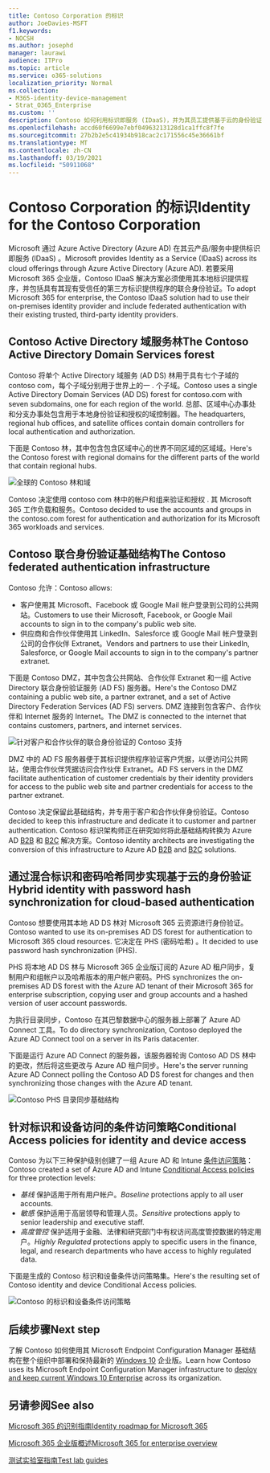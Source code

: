 ```yaml
---
title: Contoso Corporation 的标识
author: JoeDavies-MSFT
f1.keywords:
- NOCSH
ms.author: josephd
manager: laurawi
audience: ITPro
ms.topic: article
ms.service: o365-solutions
localization_priority: Normal
ms.collection:
- M365-identity-device-management
- Strat_O365_Enterprise
ms.custom: ''
description: Contoso 如何利用标识即服务 (IDaaS)，并为其员工提供基于云的身份验证以及为其合作伙伴和客户提供联合身份验证。
ms.openlocfilehash: accd60f6699e7ebf04963213128d1ca1ffc8f7fe
ms.sourcegitcommit: 27b2b2e5c41934b918cac2c171556c45e36661bf
ms.translationtype: MT
ms.contentlocale: zh-CN
ms.lasthandoff: 03/19/2021
ms.locfileid: "50911068"
---
```

# <a name="identity-for-the-contoso-corporation"></a><span data-ttu-id="c8d6b-103">Contoso Corporation 的标识</span><span class="sxs-lookup"><span data-stu-id="c8d6b-103">Identity for the Contoso Corporation</span></span>

<span data-ttu-id="c8d6b-104">Microsoft 通过 Azure Active Directory (Azure AD) 在其云产品/服务中提供标识即服务 (IDaaS) 。</span><span class="sxs-lookup"><span data-stu-id="c8d6b-104">Microsoft provides Identity as a Service (IDaaS) across its cloud offerings through Azure Active Directory (Azure AD).</span></span> <span data-ttu-id="c8d6b-105">若要采用 Microsoft 365 企业版，Contoso IDaaS 解决方案必须使用其本地标识提供程序，并包括具有其现有受信任的第三方标识提供程序的联合身份验证。</span><span class="sxs-lookup"><span data-stu-id="c8d6b-105">To adopt Microsoft 365 for enterprise, the Contoso IDaaS solution had to use their on-premises identity provider and include federated authentication with their existing trusted, third-party identity providers.</span></span>

## <a name="the-contoso-active-directory-domain-services-forest"></a><span data-ttu-id="c8d6b-106">Contoso Active Directory 域服务林</span><span class="sxs-lookup"><span data-stu-id="c8d6b-106">The Contoso Active Directory Domain Services forest</span></span>

<span data-ttu-id="c8d6b-107">Contoso 将单个 Active Directory 域服务 (AD DS) 林用于具有七个子域的 contoso com，每个子域分别用于世界上的一 \. 个子域。</span><span class="sxs-lookup"><span data-stu-id="c8d6b-107">Contoso uses a single Active Directory Domain Services (AD DS) forest for contoso\.com with seven subdomains, one for each region of the world.</span></span> <span data-ttu-id="c8d6b-108">总部、区域中心办事处和分支办事处包含用于本地身份验证和授权的域控制器。</span><span class="sxs-lookup"><span data-stu-id="c8d6b-108">The headquarters, regional hub offices, and satellite offices contain domain controllers for local authentication and authorization.</span></span>

<span data-ttu-id="c8d6b-109">下面是 Contoso 林，其中包含包含区域中心的世界不同区域的区域域。</span><span class="sxs-lookup"><span data-stu-id="c8d6b-109">Here's the Contoso forest with regional domains for the different parts of the world that contain regional hubs.</span></span>

![全球的 Contoso 林和域](../media/contoso-identity/contoso-identity-fig1.png)
 
<span data-ttu-id="c8d6b-111">Contoso 决定使用 contoso com 林中的帐户和组来验证和授权 \. 其 Microsoft 365 工作负载和服务。</span><span class="sxs-lookup"><span data-stu-id="c8d6b-111">Contoso decided to use the accounts and groups in the contoso\.com forest for authentication and authorization for its Microsoft 365 workloads and services.</span></span>

## <a name="the-contoso-federated-authentication-infrastructure"></a><span data-ttu-id="c8d6b-112">Contoso 联合身份验证基础结构</span><span class="sxs-lookup"><span data-stu-id="c8d6b-112">The Contoso federated authentication infrastructure</span></span>

<span data-ttu-id="c8d6b-113">Contoso 允许：</span><span class="sxs-lookup"><span data-stu-id="c8d6b-113">Contoso allows:</span></span>

- <span data-ttu-id="c8d6b-114">客户使用其 Microsoft、Facebook 或 Google Mail 帐户登录到公司的公共网站。</span><span class="sxs-lookup"><span data-stu-id="c8d6b-114">Customers to use their Microsoft, Facebook, or Google Mail accounts to sign in to the company's public web site.</span></span>
- <span data-ttu-id="c8d6b-115">供应商和合作伙伴使用其 LinkedIn、Salesforce 或 Google Mail 帐户登录到公司的合作伙伴 Extranet。</span><span class="sxs-lookup"><span data-stu-id="c8d6b-115">Vendors and partners to use their LinkedIn, Salesforce, or Google Mail accounts to sign in to the company's partner extranet.</span></span>

<span data-ttu-id="c8d6b-116">下面是 Contoso DMZ，其中包含公共网站、合作伙伴 Extranet 和一组 Active Directory 联合身份验证服务 (AD FS) 服务器。</span><span class="sxs-lookup"><span data-stu-id="c8d6b-116">Here's the Contoso DMZ containing a public web site, a partner extranet, and a set of Active Directory Federation Services (AD FS) servers.</span></span> <span data-ttu-id="c8d6b-117">DMZ 连接到包含客户、合作伙伴和 Internet 服务的 Internet。</span><span class="sxs-lookup"><span data-stu-id="c8d6b-117">The DMZ is connected to the internet that contains customers, partners, and internet services.</span></span>

![针对客户和合作伙伴的联合身份验证的 Contoso 支持](../media/contoso-identity/contoso-identity-fig2.png)
 
<span data-ttu-id="c8d6b-119">DMZ 中的 AD FS 服务器便于其标识提供程序验证客户凭据，以便访问公共网站，使用合作伙伴凭据访问合作伙伴 Extranet。</span><span class="sxs-lookup"><span data-stu-id="c8d6b-119">AD FS servers in the DMZ facilitate authentication of customer credentials by their identity providers for access to the public web site and partner credentials for access to the partner extranet.</span></span>

<span data-ttu-id="c8d6b-120">Contoso 决定保留此基础结构，并专用于客户和合作伙伴身份验证。</span><span class="sxs-lookup"><span data-stu-id="c8d6b-120">Contoso decided to keep this infrastructure and dedicate it to customer and partner authentication.</span></span> <span data-ttu-id="c8d6b-121">Contoso 标识架构师正在研究如何将此基础结构转换为 Azure AD [B2B](/azure/active-directory/b2b/hybrid-organizations) 和 [B2C](/azure/active-directory-b2c/solution-articles) 解决方案。</span><span class="sxs-lookup"><span data-stu-id="c8d6b-121">Contoso identity architects are investigating the conversion of this infrastructure to Azure AD [B2B](/azure/active-directory/b2b/hybrid-organizations) and [B2C](/azure/active-directory-b2c/solution-articles) solutions.</span></span>

## <a name="hybrid-identity-with-password-hash-synchronization-for-cloud-based-authentication"></a><span data-ttu-id="c8d6b-122">通过混合标识和密码哈希同步实现基于云的身份验证</span><span class="sxs-lookup"><span data-stu-id="c8d6b-122">Hybrid identity with password hash synchronization for cloud-based authentication</span></span>

<span data-ttu-id="c8d6b-123">Contoso 想要使用其本地 AD DS 林对 Microsoft 365 云资源进行身份验证。</span><span class="sxs-lookup"><span data-stu-id="c8d6b-123">Contoso wanted to use its on-premises AD DS forest for authentication to Microsoft 365 cloud resources.</span></span> <span data-ttu-id="c8d6b-124">它决定在 PHS (密码哈希) 。</span><span class="sxs-lookup"><span data-stu-id="c8d6b-124">It decided to use password hash synchronization (PHS).</span></span>

<span data-ttu-id="c8d6b-125">PHS 将本地 AD DS 林与 Microsoft 365 企业版订阅的 Azure AD 租户同步，复制用户和组帐户以及哈希版本的用户帐户密码。</span><span class="sxs-lookup"><span data-stu-id="c8d6b-125">PHS synchronizes the on-premises AD DS forest with the Azure AD tenant of their Microsoft 365 for enterprise subscription, copying user and group accounts and a hashed version of user account passwords.</span></span>

<span data-ttu-id="c8d6b-126">为执行目录同步，Contoso 在其巴黎数据中心的服务器上部署了 Azure AD Connect 工具。</span><span class="sxs-lookup"><span data-stu-id="c8d6b-126">To do directory synchronization, Contoso deployed the Azure AD Connect tool on a server in its Paris datacenter.</span></span>

<span data-ttu-id="c8d6b-127">下面是运行 Azure AD Connect 的服务器，该服务器轮询 Contoso AD DS 林中的更改，然后将这些更改与 Azure AD 租户同步。</span><span class="sxs-lookup"><span data-stu-id="c8d6b-127">Here's the server running Azure AD Connect polling the Contoso AD DS forest for changes and then synchronizing those changes with the Azure AD tenant.</span></span>

![Contoso PHS 目录同步基础结构](../media/contoso-identity/contoso-identity-fig4.png)
 
## <a name="conditional-access-policies-for-identity-and-device-access"></a><span data-ttu-id="c8d6b-129">针对标识和设备访问的条件访问策略</span><span class="sxs-lookup"><span data-stu-id="c8d6b-129">Conditional Access policies for identity and device access</span></span>

<span data-ttu-id="c8d6b-130">Contoso 为以下三种保护级别创建了一组 Azure AD 和 Intune [条件访问策略](../security/office-365-security/identity-access-policies.md)：</span><span class="sxs-lookup"><span data-stu-id="c8d6b-130">Contoso created a set of Azure AD and Intune [Conditional Access policies](../security/office-365-security/identity-access-policies.md) for three protection levels:</span></span>

- <span data-ttu-id="c8d6b-131">*基线* 保护适用于所有用户帐户。</span><span class="sxs-lookup"><span data-stu-id="c8d6b-131">*Baseline* protections apply to all user accounts.</span></span>
- <span data-ttu-id="c8d6b-132">*敏感* 保护适用于高层领导和管理人员。</span><span class="sxs-lookup"><span data-stu-id="c8d6b-132">*Sensitive* protections apply to senior leadership and executive staff.</span></span>
- <span data-ttu-id="c8d6b-133">*高度管控* 保护适用于金融、法律和研究部门中有权访问高度管控数据的特定用户。</span><span class="sxs-lookup"><span data-stu-id="c8d6b-133">*Highly Regulated* protections apply to specific users in the finance, legal, and research departments who have access to highly regulated data.</span></span>

<span data-ttu-id="c8d6b-134">下面是生成的 Contoso 标识和设备条件访问策略集。</span><span class="sxs-lookup"><span data-stu-id="c8d6b-134">Here's the resulting set of Contoso identity and device Conditional Access policies.</span></span>

![Contoso 的标识和设备条件访问策略](../media/contoso-identity/contoso-identity-fig5.png)
 
## <a name="next-step"></a><span data-ttu-id="c8d6b-136">后续步骤</span><span class="sxs-lookup"><span data-stu-id="c8d6b-136">Next step</span></span>

<span data-ttu-id="c8d6b-137">了解 Contoso 如何使用其 Microsoft Endpoint Configuration Manager 基础结构在整个组织中部署和保持最新的 [Windows 10](contoso-win10.md) 企业版。</span><span class="sxs-lookup"><span data-stu-id="c8d6b-137">Learn how Contoso uses its Microsoft Endpoint Configuration Manager infrastructure to [deploy and keep current Windows 10 Enterprise](contoso-win10.md) across its organization.</span></span>

## <a name="see-also"></a><span data-ttu-id="c8d6b-138">另请参阅</span><span class="sxs-lookup"><span data-stu-id="c8d6b-138">See also</span></span>

[<span data-ttu-id="c8d6b-139">Microsoft 365 的识别指南</span><span class="sxs-lookup"><span data-stu-id="c8d6b-139">Identity roadmap for Microsoft 365</span></span>](identity-roadmap-microsoft-365.md)

[<span data-ttu-id="c8d6b-140">Microsoft 365 企业版概述</span><span class="sxs-lookup"><span data-stu-id="c8d6b-140">Microsoft 365 for enterprise overview</span></span>](microsoft-365-overview.md)

[<span data-ttu-id="c8d6b-141">测试实验室指南</span><span class="sxs-lookup"><span data-stu-id="c8d6b-141">Test lab guides</span></span>](m365-enterprise-test-lab-guides.md)